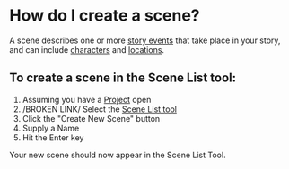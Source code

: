 # How do I create a scene?

A scene describes one or more [story events](/What%20is/a%20Story%20Event.md) that take place in your story, and can include [characters](/What%20is/a%20Character.md) and [locations](/What%20is/a%20Location.md).


## To create a scene in the Scene List tool:

1. Assuming you have a [Project](/What%20is/a%20Project.md) open
2. /BROKEN LINK/ Select the [Scene List tool](/What%20can%20I%20do%20with/the%20Scene%20List%20Tool.md)
3. Click the "Create New Scene" button
4. Supply a Name
5. Hit the Enter key

Your new scene should now appear in the Scene List Tool.


